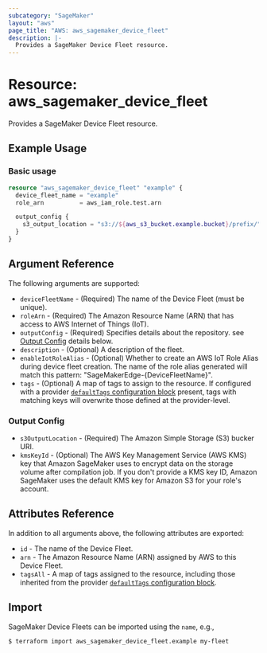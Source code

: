 ```yaml
---
subcategory: "SageMaker"
layout: "aws"
page_title: "AWS: aws_sagemaker_device_fleet"
description: |-
  Provides a SageMaker Device Fleet resource.
---
```


# Resource: aws_sagemaker_device_fleet

Provides a SageMaker Device Fleet resource.

## Example Usage

### Basic usage

```terraform
resource "aws_sagemaker_device_fleet" "example" {
  device_fleet_name = "example"
  role_arn          = aws_iam_role.test.arn

  output_config {
    s3_output_location = "s3://${aws_s3_bucket.example.bucket}/prefix/"
  }
}
```

## Argument Reference

The following arguments are supported:

* `deviceFleetName` - (Required) The name of the Device Fleet (must be unique).
* `roleArn` - (Required) The Amazon Resource Name (ARN) that has access to AWS Internet of Things (IoT).
* `outputConfig` - (Required) Specifies details about the repository. see [Output Config](#output-config) details below.
* `description` - (Optional) A description of the fleet.
* `enableIotRoleAlias` - (Optional) Whether to create an AWS IoT Role Alias during device fleet creation. The name of the role alias generated will match this pattern: "SageMakerEdge-{DeviceFleetName}".
* `tags` - (Optional) A map of tags to assign to the resource. If configured with a provider [`defaultTags` configuration block](https://registry.terraform.io/providers/hashicorp/aws/latest/docs#default_tags-configuration-block) present, tags with matching keys will overwrite those defined at the provider-level.

### Output Config

* `s3OutputLocation` - (Required) The Amazon Simple Storage (S3) bucker URI.
* `kmsKeyId` - (Optional) The AWS Key Management Service (AWS KMS) key that Amazon SageMaker uses to encrypt data on the storage volume after compilation job. If you don't provide a KMS key ID, Amazon SageMaker uses the default KMS key for Amazon S3 for your role's account.

## Attributes Reference

In addition to all arguments above, the following attributes are exported:

* `id` - The name of the Device Fleet.
* `arn` - The Amazon Resource Name (ARN) assigned by AWS to this Device Fleet.
* `tagsAll` - A map of tags assigned to the resource, including those inherited from the provider [`defaultTags` configuration block](https://registry.terraform.io/providers/hashicorp/aws/latest/docs#default_tags-configuration-block).

## Import

SageMaker Device Fleets can be imported using the `name`, e.g.,

```
$ terraform import aws_sagemaker_device_fleet.example my-fleet
```

<!-- cache-key: cdktf-0.17.0-pre.15 input-8a2d5046cc75567b7106ac58c4d23fea4b60fb563f62af9036478db8b40e3f16 -->